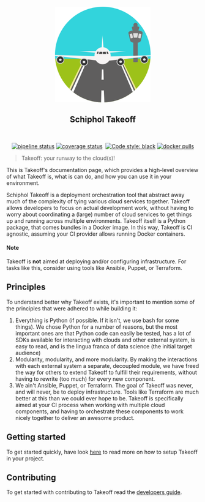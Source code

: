 <p align="center">
  <img width=250" height="250" src="./img/takeoff.png">
</p>
<h2 align="center">Schiphol Takeoff</h2>

<img align="center">
<p align="center">
<a href="https://circleci.com/gh/Schiphol-Hub/takeoff/tree/master"><img alt="pipeline status" src="https://img.shields.io/circleci/build/gh/Schiphol-Hub/takeoff/master"/></a>
<a href="https://codecov.io/gh/Schiphol-Hub/takeoff"><img alt="coverage status" src="https://codecov.io/gh/Schiphol-Hub/takeoff/branch/master/graph/badge.svg"/></a>
<a><img alt="" src="https://img.shields.io/badge/python-3.7-blue.svg"></a>
<a href="https://github.com/ambv/black"><img alt="Code style: black" src="https://img.shields.io/badge/code%20style-black-000000.svg"></a>
<a href="https://hub.docker.com/r/schipholhub/takeoff"><img alt="docker pulls" src="https://img.shields.io/docker/pulls/schipholhub/takeoff.svg"></a>
</p>


> Takeoff: your runway to the cloud(s)!

This is Takeoff's documentation page, which provides a high-level overview of what Takeoff is, what is can do, and how you can
use it in your environment. 

Schiphol Takeoff is a deployment orchestration tool that abstract away much of the complexity of tying various cloud services together. 
Takeoff allows developers to focus on actual development work, without having to worry about coordinating a (large) number of cloud 
services to get things up and running across multiple environments. Takeoff itself is a Python package, that comes bundles in a Docker image.
In this way, Takeoff is CI agnostic, assuming your CI provider allows running Docker containers. 

#### Note
Takeoff is __not__ aimed at deploying and/or configuring infrastructure. For tasks like this, consider using tools like Ansible, Puppet, or Terraform.

## Principles
To understand better why Takeoff exists, it's important to mention some of the principles that were adhered to while building it:
1. Everything is Python (if possible. If it isn't, we use bash for some things). We chose Python for a number of reasons, but the most important ones are that Python code can easily be tested,
has a lot of SDKs available for interacting with clouds and other external system, is easy to read, and is the lingua franca of data science (the initial target audience)
2. Modularity, modularity, and more modularity. By making the interactions with each external system a separate, decoupled module, we have freed the way
for others to extend Takeoff to fulfill their requirements, without having to rewrite (too much) for every new component.
3. We ain't Ansible, Puppet, or Terraform. The goal of Takeoff was never, and will never, be to deploy infrastructure. Tools like Terraform are much better at this than
we could ever hope to be. Takeoff is specifically aimed at your CI process when working with multiple cloud components, and having to orchestrate these components to 
work nicely together to deliver an awesome product.

## Getting started
To get started quickly, have look [here](https://schiphol-hub.github.io/takeoff/getting-started) to read more on how to setup Takeoff in your project.

## Contributing
To get started with contributing to Takeoff read the [developers guide](https://github.com/Schiphol-Hub/takeoff/blob/master/CONTRIBUTING.md).
